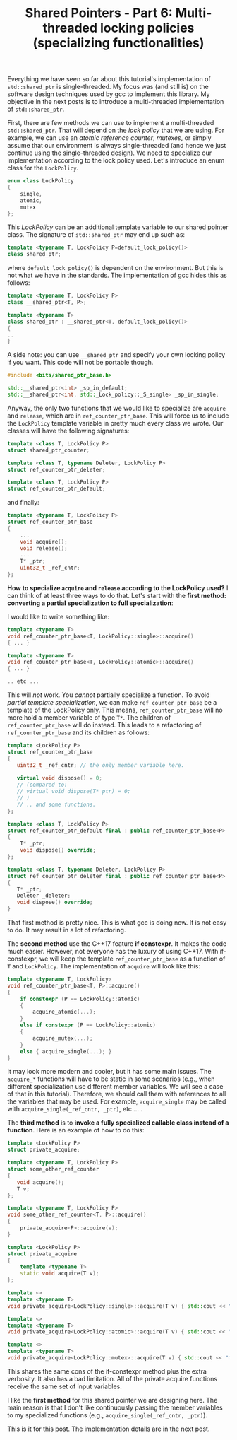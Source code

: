 ﻿---
layout: post
title: "Shared Pointers - Part 6: Multi-threaded locking policies (specializing functionalities)"
categories: C++
keywords: programming; C++
---

Everything we have seen so far about this tutorial's implementation of ``std::shared_ptr`` is single-threaded. My focus was (and still is) on the software design techniques used by gcc to implement this library.  My objective in the next posts is to introduce a multi-threaded implementation of ``std::shared_ptr``. 

First, there are few methods we can use to implement a multi-threaded ``std::shared_ptr``. That will depend on the *lock policy* that we are using. For example, we can use an *atomic reference counter*, *mutexes*, or simply assume that our environment is always single-threaded (and hence we just continue using the single-threaded design). We need to specialize our implementation according to the lock policy used.  Let's introduce an enum class for the ``LockPolicy``. 

```cpp
enum class LockPolicy
{
	single, 
	atomic, 
	mutex
}; 
```

This *LockPolicy* can be an additional template variable to our shared pointer class.  The signature of ``std::shared_ptr`` may end up such as: 

```cpp
template <typename T, LockPolicy P=default_lock_policy()>
class shared_ptr; 
```
where ``default_lock_policy()`` is dependent on the environment. But this is not what we have in the standards.  The implementation of gcc hides this as follows: 

```cpp 
template <typename T, LockPolicy P> 
class __shared_ptr<T, P>; 

template <typename T> 
class shared_ptr : __shared_ptr<T, default_lock_policy()>
{
.. 
} 
```

A side note: you can use ``__shared_ptr`` and specify your own locking policy if you want. This code will not be portable though.  

```cpp
#include <bits/shared_ptr_base.h> 

std::__shared_ptr<int> _sp_in_default;  
std::__shared_ptr<int, std::_Lock_policy::_S_single> _sp_in_single; 
```


Anyway, the only two functions that we would like to specialize are ``acquire`` and ``release``, which are in ``ref_counter_ptr_base``.   This will force us to include the ``LockPolicy`` template variable in pretty much every class we wrote.  Our classes will have the following signatures: 

```cpp
template <class T, LockPolicy P> 
struct shared_ptr_counter;

template <class T, typename Deleter, LockPolicy P> 
struct ref_counter_ptr_deleter; 

template <class T, LockPolicy P> 
struct ref_counter_ptr_default; 
```

and finally: 
```cpp
template <typename T, LockPolicy P> 
struct ref_counter_ptr_base
{
	...
	void acquire(); 
	void release(); 
	...
	T* _ptr; 
	uint32_t _ref_cntr; 
}; 
```

**How to specialize ``acquire`` and ``release`` according to the LockPolicy used?** I can think of at least three ways to do that. Let's start with the **first method: converting a partial specialization to full specialization**: 

I would like to write something like: 

```cpp
template <typename T> 
void ref_counter_ptr_base<T, LockPolicy::single>::acquire() 
{ ... } 

template <typename T> 
void ref_counter_ptr_base<T, LockPolicy::atomic>::acquire() 
{ ... } 

.. etc ... 
```

This will *not* work. You *cannot* partially specialize a function. To avoid *partial template specialization*, we can make ``ref_counter_ptr_base`` be a template of the LockPolicy only. This means, ``ref_counter_ptr_base`` will no more hold a member variable of type ``T*``. The children of ``ref_counter_ptr_base`` will do instead.  This leads to a refactoring of ``ref_counter_ptr_base`` and its children as follows: 

```cpp
template <LockPolicy P>  
struct ref_counter_ptr_base
{
   uint32_t _ref_cntr; // the only member variable here. 
   
   virtual void dispose() = 0; 
   // (compared to: 
   // virtual void dispose(T* ptr) = 0; 
   // )
   // .. and some functions. 
};  

template <class T, LockPolicy P> 
struct ref_counter_ptr_default final : public ref_counter_ptr_base<P>
{
	T* _ptr; 
	void dispose() override; 
}; 

template <class T, typename Deleter, LockPolicy P> 
struct ref_counter_ptr_deleter final : public ref_counter_ptr_base<P>
{
   T* _ptr; 
   Deleter _deleter; 
   void dispose() override; 
} 
```

That first method is pretty nice. This is what gcc is doing now. It is not easy to do. It may result in a lot of refactoring. 

The **second method** use the C++17 feature **if constexpr**. It makes the code much easier. However, not everyone has the luxury of using C++17. With if-constexpr, we will keep the template ``ref_counter_ptr_base`` as a function of ``T`` and ``LockPolicy``. The implementation of ``acquire`` will look like this: 

```cpp
template <typename T, LockPolicy> 
void ref_counter_ptr_base<T, P>::acquire() 
{ 
	if constexpr (P == LockPolicy::atomic) 
	{
		acquire_atomic(...); 
	} 
	else if constexpr (P == LockPolicy::atomic) 
	{
		acquire_mutex(...);
	} 
	else { acquire_single(...); }
} 
```

It may look more modern and cooler, but it has some main issues. The ``acquire_*`` functions will have to be static in some scenarios (e.g., when different specialization use different member variables. We will see a case of that in this tutorial). Therefore, we should call them with references to all the variables that may be used. For example, ``acquire_single`` may be called with ``acquire_single(_ref_cntr, _ptr)``, etc ... . 



The **third method** is to **invoke a fully specialized callable class instead of a function**. Here is an example of how to do this: 

```cpp
template <LockPolicy P> 
struct private_acquire; 

template <typename T, LockPolicy P> 
struct some_other_ref_counter
{
   void acquire(); 
   T v;  
};

template <typename T, LockPolicy P>
void some_other_ref_counter<T, P>::acquire()
{ 
    private_acquire<P>::acquire(v); 
} 

template <LockPolicy P> 
struct private_acquire 
{
    template <typename T> 
    static void acquire(T v);
};

template <>
template <typename T> 
void private_acquire<LockPolicy::single>::acquire(T v) { std::cout << "single private_acquire \n"; }

template <>
template <typename T> 
void private_acquire<LockPolicy::atomic>::acquire(T v) { std::cout << "atomic private_acquire \n"; }

template <>
template <typename T> 
void private_acquire<LockPolicy::mutex>::acquire(T v) { std::cout << "mutex private_acquire \n"; }

``` 
 

This shares the same cons of the if-constexpr method plus the extra verbosity.  It also has a bad limitation. All of the private acquire functions receive the same set of input variables. 

I like the **first method** for this shared pointer we are designing here. The main reason is that I don't like continuously passing the member variables to my specialized functions (e.g., ``acquire_single(_ref_cntr, _ptr)``). 

This is it for this post. The implementation details are in the next post. 